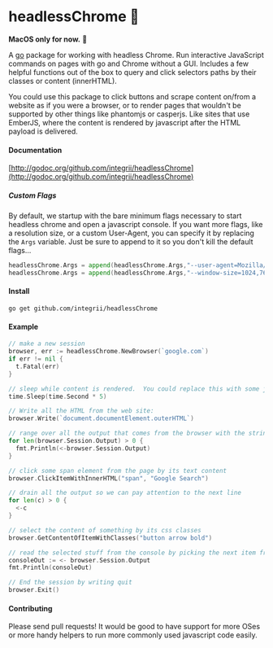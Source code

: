 # headlessChrome 🤖
**MacOS only for now.**  😬

A [go](https://golang.org) package for working with headless Chrome.  Run interactive JavaScript commands on pages with go and Chrome without a GUI.  Includes a few helpful functions out of the box to query and click selectors paths by their classes or content (innerHTML).

You could use this package to click buttons and scrape content on/from a website as if you were a browser, or to render pages that wouldn't be supported by other things like phantomjs or casperjs.  Like sites that use EmberJS, where the content is rendered by javascript after the HTML payload is delivered.


#### Documentation
[http://godoc.org/github.com/integrii/headlessChrome](http://godoc.org/github.com/integrii/headlessChrome)

##### Custom Flags
By default, we startup with the bare minimum flags necessary to start headless chrome and open a javascript console.  If you want more flags, like a resolution size, or a custom User-Agent, you can specify it by replacing the `Args` variable.  Just be sure to append to it so you don't kill the default flags...

```go
headlessChrome.Args = append(headlessChrome.Args,"--user-agent=Mozilla/5.0 (Macintosh; Intel Mac OS X 10_12_6) AppleWebKit/537.36 (KHTML, like Gecko) Chrome/61.0.3163.100 Safari/537.36")
headlessChrome.Args = append(headlessChrome.Args,"--window-size=1024,768")
```


#### Install
`go get github.com/integrii/headlessChrome`

#### Example

```go
// make a new session
browser, err := headlessChrome.NewBrowser(`google.com`)
if err != nil {
  t.Fatal(err)
}

// sleep while content is rendered.  You could replace this with some javascript that only returns when the content exists.
time.Sleep(time.Second * 5)

// Write all the HTML from the web site:
browser.Write(`document.documentElement.outerHTML`)

// range over all the output that comes from the browser with the string reader package
for len(browser.Session.Output) > 0 {
  fmt.Println(<-browser.Session.Output)
}

// click some span element from the page by its text content
browser.ClickItemWithInnerHTML("span", "Google Search")

// drain all the output so we can pay attention to the next line
for len(c) > 0 {
  <-c
}

// select the content of something by its css classes
browser.GetContentOfItemWithClasses("button arrow bold")

// read the selected stuff from the console by picking the next item from the channel
consoleOut := <- browser.Session.Output
fmt.Println(consoleOut)

// End the session by writing quit
browser.Exit()
```


#### Contributing

Please send pull requests!  It would be good to have support for more OSes or more handy helpers to run more commonly used javascript code easily.
